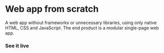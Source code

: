 # Web app from scratch

A web app without frameworks or unnecessary libraries, using only native HTML, CSS and JavaScript. The end product is a modular single-page web app.

### See it live
